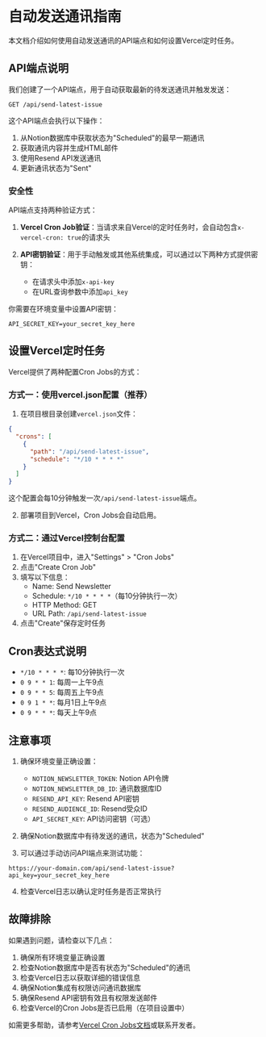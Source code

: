 # 自动发送通讯指南

本文档介绍如何使用自动发送通讯的API端点和如何设置Vercel定时任务。

## API端点说明

我们创建了一个API端点，用于自动获取最新的待发送通讯并触发发送：

```
GET /api/send-latest-issue
```

这个API端点会执行以下操作：

1. 从Notion数据库中获取状态为"Scheduled"的最早一期通讯
2. 获取通讯内容并生成HTML邮件
3. 使用Resend API发送通讯
4. 更新通讯状态为"Sent"

### 安全性

API端点支持两种验证方式：

1. **Vercel Cron Job验证**：当请求来自Vercel的定时任务时，会自动包含`x-vercel-cron: true`的请求头

2. **API密钥验证**：用于手动触发或其他系统集成，可以通过以下两种方式提供密钥：
   - 在请求头中添加`x-api-key`
   - 在URL查询参数中添加`api_key`

你需要在环境变量中设置API密钥：

```
API_SECRET_KEY=your_secret_key_here
```

## 设置Vercel定时任务

Vercel提供了两种配置Cron Jobs的方式：

### 方式一：使用vercel.json配置（推荐）

1. 在项目根目录创建`vercel.json`文件：

```json
{
  "crons": [
    {
      "path": "/api/send-latest-issue",
      "schedule": "*/10 * * * *"
    }
  ]
}
```

这个配置会每10分钟触发一次`/api/send-latest-issue`端点。

2. 部署项目到Vercel，Cron Jobs会自动启用。

### 方式二：通过Vercel控制台配置

1. 在Vercel项目中，进入"Settings" > "Cron Jobs"
2. 点击"Create Cron Job"
3. 填写以下信息：
   - Name: Send Newsletter
   - Schedule: `*/10 * * * *`（每10分钟执行一次）
   - HTTP Method: GET
   - URL Path: `/api/send-latest-issue`
4. 点击"Create"保存定时任务

## Cron表达式说明

- `*/10 * * * *`: 每10分钟执行一次
- `0 9 * * 1`: 每周一上午9点
- `0 9 * * 5`: 每周五上午9点
- `0 9 1 * *`: 每月1日上午9点
- `0 9 * * *`: 每天上午9点

## 注意事项

1. 确保环境变量正确设置：
   - `NOTION_NEWSLETTER_TOKEN`: Notion API令牌
   - `NOTION_NEWSLETTER_DB_ID`: 通讯数据库ID
   - `RESEND_API_KEY`: Resend API密钥
   - `RESEND_AUDIENCE_ID`: Resend受众ID
   - `API_SECRET_KEY`: API访问密钥（可选）

2. 确保Notion数据库中有待发送的通讯，状态为"Scheduled"

3. 可以通过手动访问API端点来测试功能：
```
https://your-domain.com/api/send-latest-issue?api_key=your_secret_key_here
```

4. 检查Vercel日志以确认定时任务是否正常执行

## 故障排除

如果遇到问题，请检查以下几点：

1. 确保所有环境变量正确设置
2. 检查Notion数据库中是否有状态为"Scheduled"的通讯
3. 检查Vercel日志以获取详细的错误信息
4. 确保Notion集成有权限访问通讯数据库
5. 确保Resend API密钥有效且有权限发送邮件
6. 检查Vercel的Cron Jobs是否已启用（在项目设置中）

如需更多帮助，请参考[Vercel Cron Jobs文档](https://vercel.com/docs/cron-jobs)或联系开发者。 